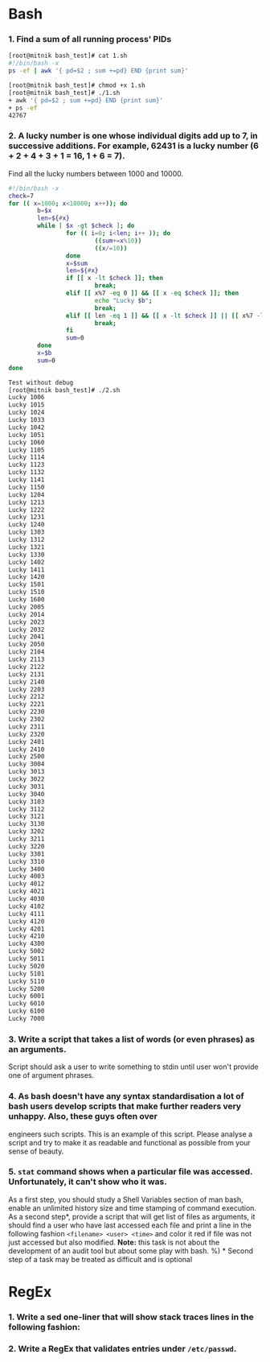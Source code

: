 # Bash
### 1. Find a sum of all running process' PIDs
```bash
[root@mitnik bash_test]# cat 1.sh
#!/bin/bash -x
ps -ef | awk '{ pd=$2 ; sum +=pd} END {print sum}'

[root@mitnik bash_test]# chmod +x 1.sh
[root@mitnik bash_test]# ./1.sh
+ awk '{ pd=$2 ; sum +=pd} END {print sum}'
+ ps -ef
42767

```
### 2. A lucky number is one whose individual digits add up to 7, in successive additions. For example, 62431 is a lucky number (6 + 2 + 4 + 3 + 1 = 16, 1 + 6 = 7). 
Find all the lucky numbers between 1000 and 10000.

```bash
#!/bin/bash -x
check=7
for (( x=1000; x<10000; x++)); do
        b=$x
        len=${#x}
        while [ $x -gt $check ]; do
                for (( i=0; i<len; i++ )); do
                        ((sum+=x%10))
                        ((x/=10))
                done
                x=$sum
                len=${#x}
                if [[ x -lt $check ]]; then
                        break;
                elif [[ x%7 -eq 0 ]] && [[ x -eq $check ]]; then
                        echo "Lucky $b";
                        break;
                elif [[ len -eq 1 ]] && [[ x -lt $check ]] || [[ x%7 -lt $check  ]]; then
                        break;
                fi
                sum=0
        done
        x=$b
        sum=0
done
```
```bash
Test without debug
[root@mitnik bash_test]# ./2.sh
Lucky 1006
Lucky 1015
Lucky 1024
Lucky 1033
Lucky 1042
Lucky 1051
Lucky 1060
Lucky 1105
Lucky 1114
Lucky 1123
Lucky 1132
Lucky 1141
Lucky 1150
Lucky 1204
Lucky 1213
Lucky 1222
Lucky 1231
Lucky 1240
Lucky 1303
Lucky 1312
Lucky 1321
Lucky 1330
Lucky 1402
Lucky 1411
Lucky 1420
Lucky 1501
Lucky 1510
Lucky 1600
Lucky 2005
Lucky 2014
Lucky 2023
Lucky 2032
Lucky 2041
Lucky 2050
Lucky 2104
Lucky 2113
Lucky 2122
Lucky 2131
Lucky 2140
Lucky 2203
Lucky 2212
Lucky 2221
Lucky 2230
Lucky 2302
Lucky 2311
Lucky 2320
Lucky 2401
Lucky 2410
Lucky 2500
Lucky 3004
Lucky 3013
Lucky 3022
Lucky 3031
Lucky 3040
Lucky 3103
Lucky 3112
Lucky 3121
Lucky 3130
Lucky 3202
Lucky 3211
Lucky 3220
Lucky 3301
Lucky 3310
Lucky 3400
Lucky 4003
Lucky 4012
Lucky 4021
Lucky 4030
Lucky 4102
Lucky 4111
Lucky 4120
Lucky 4201
Lucky 4210
Lucky 4300
Lucky 5002
Lucky 5011
Lucky 5020
Lucky 5101
Lucky 5110
Lucky 5200
Lucky 6001
Lucky 6010
Lucky 6100
Lucky 7000

```
### 3.  Write a script that takes a list of words (or even phrases) as an arguments. 
Script should ask a user to write something to stdin until user won't provide one of argument phrases.

### 4. As bash doesn't have any syntax standardisation a lot of bash users develop scripts that make further readers very unhappy. Also, these guys often over 
engineers such scripts. This is an example of this script. Please analyse a script and try to make it as readable and functional as possible from your sense of beauty.

### 5. `stat` command shows when a particular file was accessed. Unfortunately, it can't show who it was. 
As a first step, you should study a Shell Variables section of man bash, enable an unlimited history size and time stamping of command execution.
As a second step*, provide a script that will get list of files as arguments, it should find a user who have last accessed each file and print a line in the following fashion `<filename> <user> <time>` and color it red if file was not just accessed but also modified.
__Note:__ this task is not about the development of an audit tool but about some play with bash. %)
\* Second step of a task may be treated as difficult and is optional

# RegEx
### 1. Write a sed one-liner that will show stack traces lines in the following fashion:

### 2. Write a RegEx that validates entries under `/etc/passwd`.
